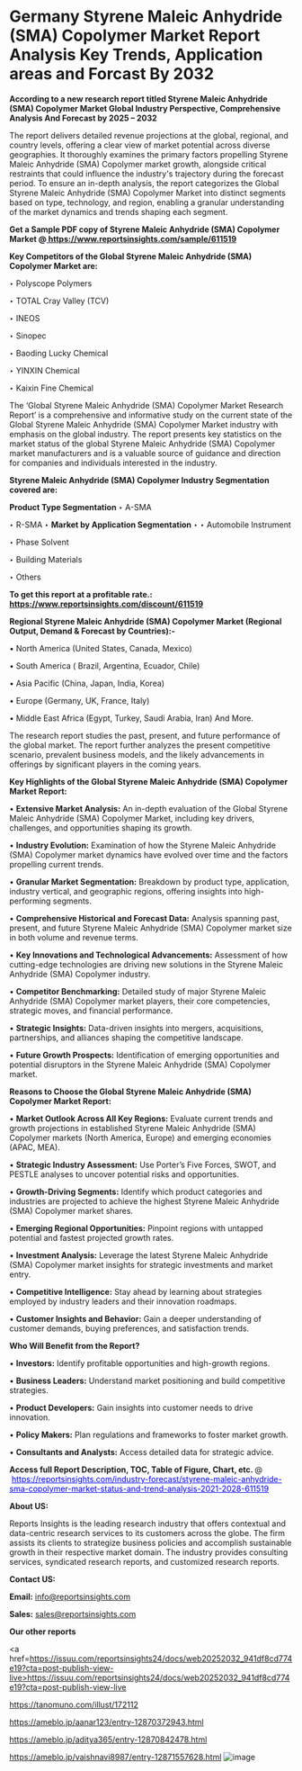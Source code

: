 # Germany Styrene Maleic Anhydride (SMA) Copolymer Market Report Analysis Key Trends, Application areas and Forcast By 2032

<strong>According to a new research report titled Styrene Maleic Anhydride (SMA) Copolymer Market Global Industry Perspective, Comprehensive Analysis And Forecast by 2025 – 2032</strong>

The report delivers detailed revenue projections at the global, regional, and country levels, offering a clear view of market potential across diverse geographies. It thoroughly examines the primary factors propelling Styrene Maleic Anhydride (SMA) Copolymer market growth, alongside critical restraints that could influence the industry's trajectory during the forecast period. To ensure an in-depth analysis, the report categorizes the Global Styrene Maleic Anhydride (SMA) Copolymer Market into distinct segments based on type, technology, and region, enabling a granular understanding of the market dynamics and trends shaping each segment.

<strong>Get a Sample PDF copy of Styrene Maleic Anhydride (SMA) Copolymer Market </strong><strong>@<a href=https://www.reportsinsights.com/sample/611519 style=color:#0000ff;> https://www.reportsinsights.com/sample/611519</a></strong></font>

<strong>Key Competitors of the Global Styrene Maleic Anhydride (SMA) Copolymer Market are:</strong>

‣ Polyscope Polymers

‣ TOTAL Cray Valley (TCV)

‣ INEOS

‣ Sinopec

‣ Baoding Lucky Chemical

‣ YINXIN Chemical

‣ Kaixin Fine Chemical

The ‘Global Styrene Maleic Anhydride (SMA) Copolymer Market Research Report’ is a comprehensive and informative study on the current state of the Global Styrene Maleic Anhydride (SMA) Copolymer Market industry with emphasis on the global industry. The report presents key statistics on the market status of the global Styrene Maleic Anhydride (SMA) Copolymer market manufacturers and is a valuable source of guidance and direction for companies and individuals interested in the industry.

<strong>Styrene Maleic Anhydride (SMA) Copolymer Industry Segmentation covered are:</strong>

<strong>Product Type Segmentation</strong>
‣
A-SMA

‣ R-SMA
‣ 
<strong>Market by Application Segmentation</strong>
‣
‣  Automobile Instrument

‣ Phase Solvent

‣ Building Materials

‣ Others

<strong>To get this report at a profitable rate.: <a href=https://www.reportsinsights.com/discount/611519 style=color:#0000ff;>https://www.reportsinsights.com/discount/611519</a></strong></font>

<strong>Regional Styrene Maleic Anhydride (SMA) Copolymer Market (Regional Output, Demand &amp; Forecast by Countries):-</strong>

• North America (United States, Canada, Mexico)

• South America ( Brazil, Argentina, Ecuador, Chile)

• Asia Pacific (China, Japan, India, Korea)

• Europe (Germany, UK, France, Italy)

• Middle East Africa (Egypt, Turkey, Saudi Arabia, Iran) And More.

The research report studies the past, present, and future performance of the global market. The report further analyzes the present competitive scenario, prevalent business models, and the likely advancements in offerings by significant players in the coming years.

<strong>Key Highlights of the Global Styrene Maleic Anhydride (SMA) Copolymer Market Report:</strong>

• <strong>Extensive Market Analysis:</strong> An in-depth evaluation of the Global Styrene Maleic Anhydride (SMA) Copolymer Market, including key drivers, challenges, and opportunities shaping its growth.

• <strong>Industry Evolution:</strong> Examination of how the Styrene Maleic Anhydride (SMA) Copolymer market dynamics have evolved over time and the factors propelling current trends.

• <strong>Granular Market Segmentation:</strong> Breakdown by product type, application, industry vertical, and geographic regions, offering insights into high-performing segments.

• <strong>Comprehensive Historical and Forecast Data:</strong> Analysis spanning past, present, and future Styrene Maleic Anhydride (SMA) Copolymer market size in both volume and revenue terms.

• <strong>Key Innovations and Technological Advancements:</strong> Assessment of how cutting-edge technologies are driving new solutions in the Styrene Maleic Anhydride (SMA) Copolymer industry.

• <strong>Competitor Benchmarking:</strong> Detailed study of major Styrene Maleic Anhydride (SMA) Copolymer market players, their core competencies, strategic moves, and financial performance.

• <strong>Strategic Insights:</strong> Data-driven insights into mergers, acquisitions, partnerships, and alliances shaping the competitive landscape.

• <strong>Future Growth Prospects:</strong> Identification of emerging opportunities and potential disruptors in the Styrene Maleic Anhydride (SMA) Copolymer market.

<strong>Reasons to Choose the Global Styrene Maleic Anhydride (SMA) Copolymer Market Report:</strong>

• <strong>Market Outlook Across All Key Regions:</strong> Evaluate current trends and growth projections in established Styrene Maleic Anhydride (SMA) Copolymer markets (North America, Europe) and emerging economies (APAC, MEA).

• <strong>Strategic Industry Assessment:</strong> Use Porter’s Five Forces, SWOT, and PESTLE analyses to uncover potential risks and opportunities.

• <strong>Growth-Driving Segments:</strong> Identify which product categories and industries are projected to achieve the highest Styrene Maleic Anhydride (SMA) Copolymer market shares.

• <strong>Emerging Regional Opportunities:</strong> Pinpoint regions with untapped potential and fastest projected growth rates.

• <strong>Investment Analysis:</strong> Leverage the latest Styrene Maleic Anhydride (SMA) Copolymer market insights for strategic investments and market entry.

• <strong>Competitive Intelligence:</strong> Stay ahead by learning about strategies employed by industry leaders and their innovation roadmaps.

• <strong>Customer Insights and Behavior:</strong> Gain a deeper understanding of customer demands, buying preferences, and satisfaction trends.

<strong>Who Will Benefit from the Report?</strong>

• <strong>Investors:</strong> Identify profitable opportunities and high-growth regions.

• <strong>Business Leaders:</strong> Understand market positioning and build competitive strategies.

• <strong>Product Developers:</strong> Gain insights into customer needs to drive innovation.

• <strong>Policy Makers:</strong> Plan regulations and frameworks to foster market growth.

• <strong>Consultants and Analysts:</strong> Access detailed data for strategic advice.
</ul>
<strong>Access full Report Description, TOC, Table of Figure, Chart, etc. </strong>@  <a href=https://reportsinsights.com/industry-forecast/styrene-maleic-anhydride-sma-copolymer-market-status-and-trend-analysis-2021-2028-611519 style=color:#0000ff;>https://reportsinsights.com/industry-forecast/styrene-maleic-anhydride-sma-copolymer-market-status-and-trend-analysis-2021-2028-611519</a></font>

<strong><strong>About US</strong>:</strong>

Reports Insights is the leading research industry that offers contextual and data-centric research services to its customers across the globe. The firm assists its clients to strategize business policies and accomplish sustainable growth in their respective market domain. The industry provides consulting services, syndicated research reports, and customized research reports.

<strong>Contact US:</strong>

<p class=""""><b>Email:</b> <a href=mailto:info@reportsinsights.com>info@reportsinsights.com</a></p>
<p class=""""><b>Sales:</b> <a href=mailto:sales@reportsinsights.com>sales@reportsinsights.com</a></p>

<strong>Our other reports</strong>

<a href=https://issuu.com/reportsinsights24/docs/web20252032_941df8cd774e19?cta=post-publish-view-live>https://issuu.com/reportsinsights24/docs/web20252032_941df8cd774e19?cta=post-publish-view-live</a>

<a href=https://tanomuno.com/illust/172112>https://tanomuno.com/illust/172112</a>

<a href=https://ameblo.jp/aanar123/entry-12870372943.html>https://ameblo.jp/aanar123/entry-12870372943.html</a>

<a href=https://ameblo.jp/aditya365/entry-12870842478.html>https://ameblo.jp/aditya365/entry-12870842478.html</a>

<a href=https://ameblo.jp/vaishnavi8987/entry-12871557628.html>https://ameblo.jp/vaishnavi8987/entry-12871557628.html</a>
![image](https://github.com/user-attachments/assets/27c86068-5b8e-4f1e-8c15-2bf64597e63a)
